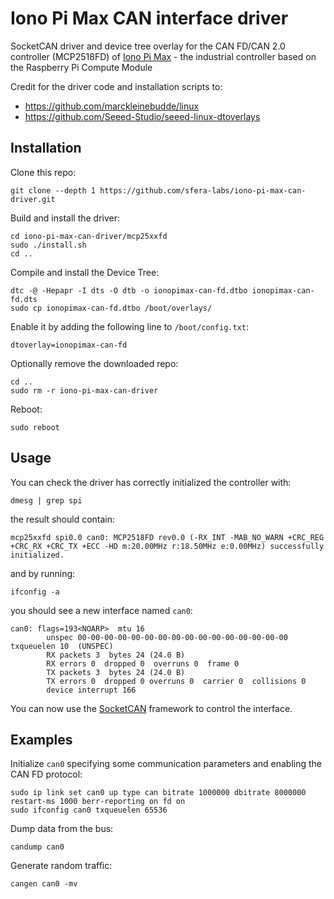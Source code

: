 # Iono Pi Max CAN interface driver

SocketCAN driver and device tree overlay for the CAN FD/CAN 2.0 controller (MCP2518FD) of [Iono Pi Max](https://www.sferalabs.cc/iono-pi-max/) - the industrial controller based on the Raspberry Pi Compute Module

Credit for the driver code and installation scripts to:
- https://github.com/marckleinebudde/linux
- https://github.com/Seeed-Studio/seeed-linux-dtoverlays

## Installation

Clone this repo:

    git clone --depth 1 https://github.com/sfera-labs/iono-pi-max-can-driver.git

Build and install the driver:

    cd iono-pi-max-can-driver/mcp25xxfd
    sudo ./install.sh
    cd ..

Compile and install the Device Tree:

    dtc -@ -Hepapr -I dts -O dtb -o ionopimax-can-fd.dtbo ionopimax-can-fd.dts
    sudo cp ionopimax-can-fd.dtbo /boot/overlays/
    
Enable it by adding the following line to `/boot/config.txt`:

    dtoverlay=ionopimax-can-fd
    
Optionally remove the downloaded repo:

    cd ..
    sudo rm -r iono-pi-max-can-driver

Reboot:

    sudo reboot

## Usage

You can check the driver has correctly initialized the controller with:

    dmesg | grep spi
    
the result should contain:

    mcp25xxfd spi0.0 can0: MCP2518FD rev0.0 (-RX_INT -MAB_NO_WARN +CRC_REG +CRC_RX +CRC_TX +ECC -HD m:20.00MHz r:18.50MHz e:0.00MHz) successfully initialized.

and by running:

    ifconfig -a
    
you should see a new interface named `can0`:

    can0: flags=193<NOARP>  mtu 16
            unspec 00-00-00-00-00-00-00-00-00-00-00-00-00-00-00-00  txqueuelen 10  (UNSPEC)
            RX packets 3  bytes 24 (24.0 B)
            RX errors 0  dropped 0  overruns 0  frame 0
            TX packets 3  bytes 24 (24.0 B)
            TX errors 0  dropped 0 overruns 0  carrier 0  collisions 0
            device interrupt 166
            
You can now use the [SocketCAN](https://www.kernel.org/doc/Documentation/networking/can.txt) framework to control the interface.

## Examples

Initialize `can0` specifying some communication parameters and enabling the CAN FD protocol:

    sudo ip link set can0 up type can bitrate 1000000 dbitrate 8000000 restart-ms 1000 berr-reporting on fd on
    sudo ifconfig can0 txqueuelen 65536

Dump data from the bus:

    candump can0

Generate random traffic:

    cangen can0 -mv
